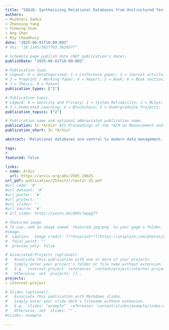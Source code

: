 ```yaml
---
title: "SQUiD: Synthesizing Relational Databases from Unstructured Text"
authors:
- Mushtari Sadia
- Zhenning Yang
- Yunming Xiao
- Ang Chen
- Roy Chowdhury
date: "2025-06-01T10:00:00Z"
# doi: "10.1145/3627703.3629577"

# Schedule page publish date (NOT publication's date).
publishDate: "2025-06-01T10:00:00Z"

# Publication type.
# Legend: 0 = Uncategorized; 1 = Conference paper; 2 = Journal article;
# 3 = Preprint / Working Paper; 4 = Report; 5 = Book; 6 = Book section;
# 7 = Thesis; 8 = Patent
publication_types: ["1"]

# Publication topic.
# Legend: 0 = Security and Privacy; 1 = System Reliability; 2 = MLSys; 
# 3 = Federated Learning; 4 = Blockchain; 5 = Undergraduate Projects;  6 = Uncategorized; 
publication_topics: ["2"]

# Publication name and optional abbreviated publication name.
publication: In *ArXiv* #In Proceedings of the *ACM on Measurement and Analysis of Computing Systems* 
publication_short: In *ArXiv*

abstract: "Relational databases are central to modern data management, yet most data exists in unstructured forms like text documents. To bridge this gap, we leverage large language models (LLMs) to automatically synthesize a relational database by generating its schema and populating its tables from raw text. We introduce SQUiD, a novel neurosymbolic framework that decomposes this task into four stages, each with specialized techniques. Our experiments show that SQUiD consistently outperforms baselines across diverse datasets. "

tags:
#- 
featured: false

links:
- name: ArXiv
  url: https://arxiv.org/abs/2505.19025
url_pdf: publication/25text2r/text2r-25.pdf
#url_code: '#'
#url_dataset: '#'
#url_poster: '#'
#url_project: ''
#url_slides: ''
#url_source: '#'
# url_video: https://youtu.be/O0XLfwpqgTY

# Featured image
# To use, add an image named `featured.jpg/png` to your page's folder. 
#image:
#  caption: 'Image credit: [**Unsplash**](https://unsplash.com/photos/pLCdAaMFLTE)'
#  focal_point: ""
#  preview_only: false

# Associated Projects (optional).
#   Associate this publication with one or more of your projects.
#   Simply enter your project's folder or file name without extension.
#   E.g. `internal-project` references `content/project/internal-project/index.md`.
#   Otherwise, set `projects: []`.
projects:
- internal-project

# Slides (optional).
#   Associate this publication with Markdown slides.
#   Simply enter your slide deck's filename without extension.
#   E.g. `slides: "example"` references `content/slides/example/index.md`.
#   Otherwise, set `slides: ""`.
#slides: example

---
```

